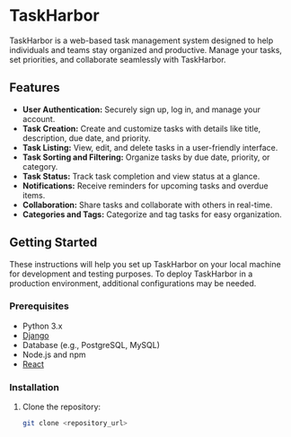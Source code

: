 # TaskHarbor

TaskHarbor is a web-based task management system designed to help individuals and teams stay organized and productive. Manage your tasks, set priorities, and collaborate seamlessly with TaskHarbor.

## Features

- **User Authentication:** Securely sign up, log in, and manage your account.
- **Task Creation:** Create and customize tasks with details like title, description, due date, and priority.
- **Task Listing:** View, edit, and delete tasks in a user-friendly interface.
- **Task Sorting and Filtering:** Organize tasks by due date, priority, or category.
- **Task Status:** Track task completion and view status at a glance.
- **Notifications:** Receive reminders for upcoming tasks and overdue items.
- **Collaboration:** Share tasks and collaborate with others in real-time.
- **Categories and Tags:** Categorize and tag tasks for easy organization.

## Getting Started

These instructions will help you set up TaskHarbor on your local machine for development and testing purposes. To deploy TaskHarbor in a production environment, additional configurations may be needed.

### Prerequisites

- Python 3.x
- [Django](https://www.djangoproject.com/)
- Database (e.g., PostgreSQL, MySQL)
- Node.js and npm
- [React](https://reactjs.org/)

### Installation

1. Clone the repository:

   ```bash
   git clone <repository_url>
